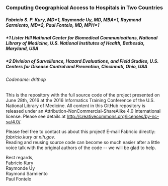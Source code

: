 ### Computing Geographical Access to Hospitals in Two Countries
##### Fabrício S. P. Kury, MD\*1, Raymonde Uy, MD, MBA\*1, Raymond Sarmiento, MD\*2, Paul Fontelo, MD, MPH\*1
##### \*1 Lister Hill National Center for Biomedical Communications, National Library of Medicine, U.S. National Institutes of Health, Bethesda, Maryland, USA
##### \*2 Division of Surveillance, Hazard Evaluations, and Field Studies, U.S. Centers for Disease Control and Prevention, Cincinnati, Ohio, USA
###### Codename: drithop
  
This is the repository with the full source code of the project presented on June 28th, 2016 at the 2016 Informatics Training Conference of the U.S. National Library of Medicine. All content in this GitHub repository is released under an Attribution-NonCommercial-ShareAlike 4.0 International license. Please see details at http://creativecommons.org/licenses/by-nc-sa/4.0/.  
  
Please feel free to contact us about this project! E-mail Fabrício directly: *fabricio.kury at nih.gov*.  
Reading and reusing source code can become so much easier after a little voice talk with the original authors of the code -- we will be glad to help.  
  
Best regards,  
Fabrício Kury    
Raymonde Uy  
Raymond Sarmiento  
Paul Fontelo
